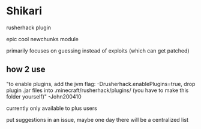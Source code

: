 # Shikari
rusherhack plugin

epic cool newchunks module

primarily focuses on guessing instead of exploits (which can get patched)

## how 2 use
"to enable plugins, add the jvm flag: -Drusherhack.enablePlugins=true, drop plugin .jar files into .minecraft/rusherhack/plugins/ (you have to make this folder yourself)" -John200410

currently only available to plus users

put suggestions in an issue, maybe one day there will be a centralized list
